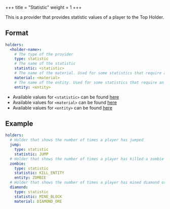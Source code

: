 +++
title = "Statistic"
weight = 1
+++

This is a provider that provides statistic values of a player to the Top Holder.

## Format

```yaml
holders:
  <holder-name>:
    # The type of the provider
    type: statistic
    # The name of the statistic
    statistic: <statistic>
    # The name of the material. Used for some statistics that require an item.
    material: <material>
    # The name of the entity. Used for some statistics that require an entity.
    entity: <entity>
```

* Available values for `<statistic>` can be found [here](https://hub.spigotmc.org/javadocs/spigot/org/bukkit/Statistic.html)
* Available values for `<material>` can be found [here](https://hub.spigotmc.org/javadocs/spigot/org/bukkit/Material.html)
* Available values for `<entity>` can be found [here](https://hub.spigotmc.org/javadocs/spigot/org/bukkit/entity/EntityType.html)

## Example

```yaml
holders:
  # Holder that shows the number of times a player has jumped
  jump:
    type: statistic
    statistic: JUMP
  # Holder that shows the number of times a player has killed a zombie
  zombie:
    type: statistic
    statistic: KILL_ENTITY
    entity: ZOMBIE
  # Holder that shows the number of times a player has mined diamond ore
  diamond:
    type: statistic
    statistic: MINE_BLOCK
    material: DIAMOND_ORE
```
